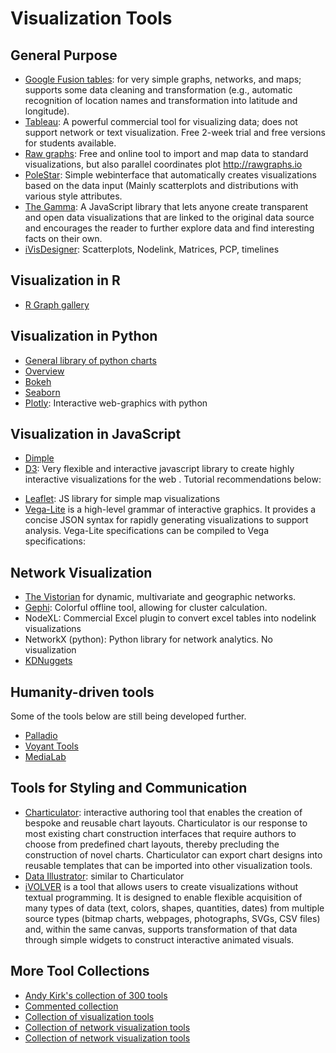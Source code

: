 # Visualization Tools

## General Purpose
* [Google Fusion tables](https://sites.google.com/site/fusiontablestalks/stories): for very simple graphs, networks, and maps; supports some data cleaning and transformation (e.g., automatic recognition of location names and transformation into latitude and longitude).
* [Tableau](https://www.tableau.com:): A powerful commercial tool for visualizing data; does not support network or text visualization. Free 2-week trial and free versions for students available.
* [Raw graphs](http://rawgraphs.io): Free and online tool to import and map data to standard visualizations, but also parallel coordinates plot http://rawgraphs.io
* [PoleStar](https://vega.github.io/polestar): Simple webinterface that automatically creates visualizations based on the data input (Mainly scatterplots and distributions with various style attributes.
* [The Gamma](https://thegamma.net): A JavaScript library that lets anyone create transparent and open data visualizations that are linked to the original data source and encourages the reader to further explore data and find interesting facts on their own. 
* [iVisDesigner](https://donghaoren.org/ivisdesigner/
): Scatterplots, Nodelink, Matrices, PCP, timelines

## Visualization in R
* [R Graph gallery](http://www.r-graph-gallery.com/)

## Visualization in Python
* [General library of python charts](https://python-graph-gallery.com)
* [Overview](https://blog.modeanalytics.com/python-data-visualization-libraries)
* [Bokeh](http://bokeh.pydata.org/en/latest)
* [Seaborn](https://seaborn.pydata.org)
* [Plotly](https://plot.ly/python): Interactive web-graphics with python

## Visualization in JavaScript
* [Dimple](http://dimplejs.org)
* [D3](https://d3js.org): Very flexible and interactive javascript library to create highly interactive visualizations for the web . Tutorial recommendations below:
<!--* https://github.com/benjbach/vishub/wiki/D3-Tutorial
* https://www.lynda.com/D3-js-tutorials/D3-js-Essential-Training-Data-Scientists/504428-2.html-->
* [Leaflet](http://leafletjs.com/): JS library for simple map visualizations
* [Vega-Lite](https://vega.github.io/vega-lite) is a high-level grammar of interactive graphics. It provides a concise JSON syntax for rapidly generating visualizations to support analysis. Vega-Lite specifications can be compiled to Vega specifications: 

## Network Visualization
* [The Vistorian]( http://vistorian.net.) for dynamic, multivariate and geographic networks.
* [Gephi](gephi.org): Colorful offline tool, allowing for cluster calculation.
* NodeXL: Commercial Excel plugin to convert excel tables into nodelink visualizations
* NetworkX (python): Python library for network analytics. No visualization
* [KDNuggets](http://www.kdnuggets.com/2015/06/top-30-social-network-analysis-visualization-tools.html)

## Humanity-driven tools
Some of the tools below are still being developed further.

* [Palladio](http://hdlab.stanford.edu/palladio/)
* [Voyant Tools](http://docs.voyant-tools.org/tools/)
* [MediaLab](http://tools.medialab.sciences-po.fr/)

## Tools for Styling and Communication
* [Charticulator](https://charticulator.com/index.html): interactive authoring tool that enables the creation of bespoke and reusable chart layouts. Charticulator is our response to most existing chart construction interfaces that require authors to choose from predefined chart layouts, thereby precluding the construction of novel charts. Charticulator can export chart designs into reusable templates that can be imported into other visualization tools.
* [Data Illustrator](http://www.zcliu.org/di
): similar to Charticulator
* [iVOLVER]( https://ivolver.cs.st-andrews.ac.uk/#tryit) is a tool that allows users to create visualizations without textual programming. It is designed to enable flexible acquisition of many types of data (text, colors, shapes, quantities, dates) from multiple source types (bitmap charts, webpages, photographs, SVGs, CSV files) and, within the same canvas, supports transformation of that data through simple widgets to construct interactive animated visuals.

## More Tool Collections
* [Andy Kirk's collection of 300 tools](https://www.visualisingdata.com/resources)
* [Commented collection](https://lisacharlotterost.github.io/datavistools-revisited)
* [Collection of visualization tools](http://tools.medialab.sciences-po.fr/)
* [Collection of network visualization tools](https://www.quora.com/What-software-exists-for-visualizing-and-analyzing-large-networks)
* [Collection of network visualization tools](https://omictools.com/network-visualization-category)

